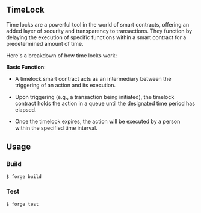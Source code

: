 ## TimeLock

Time locks are a powerful tool in the world of smart contracts, offering an added layer of security and transparency to transactions. They function by delaying the execution of specific functions within a smart contract for a predetermined amount of time.

Here's a breakdown of how time locks work:

**Basic Function**:

- A timelock smart contract acts as an intermediary between the triggering of an action and its execution.

- Upon triggering (e.g., a transaction being initiated), the timelock contract holds the action in a queue until the designated time period has elapsed.

- Once the timelock expires, the action will be executed by a person within the specified time interval.

## Usage

### Build

```shell
$ forge build
```

### Test

```shell
$ forge test
```

